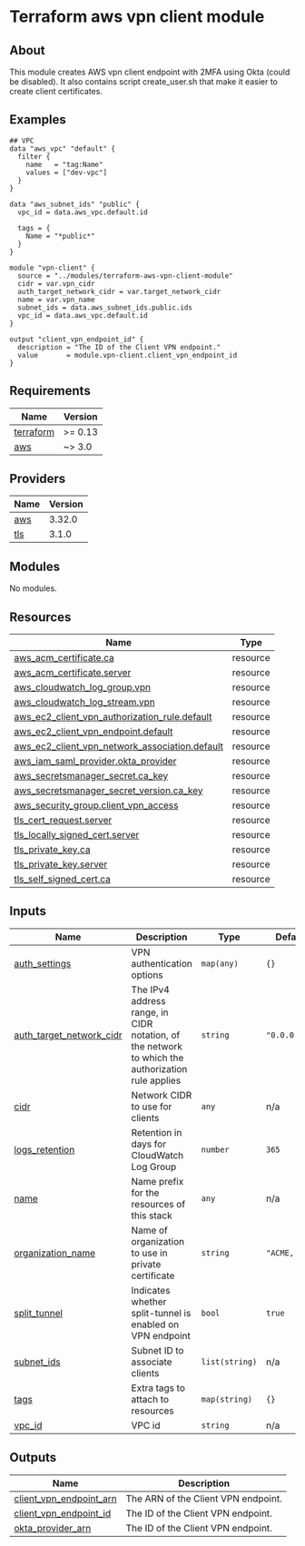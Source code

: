 # Terraform aws vpn client module

## About

This module creates AWS vpn client endpoint with 2MFA using Okta (could be disabled).
It also contains script create_user.sh that make it easier to create client certificates.

## Examples

```hcl
## VPC
data "aws_vpc" "default" {
  filter {
    name   = "tag:Name"
    values = ["dev-vpc"]
  }
}

data "aws_subnet_ids" "public" {
  vpc_id = data.aws_vpc.default.id

  tags = {
    Name = "*public*"
  }
}

module "vpn-client" {
  source = "../modules/terraform-aws-vpn-client-module"
  cidr = var.vpn_cidr
  auth_target_network_cidr = var.target_network_cidr
  name = var.vpn_name
  subnet_ids = data.aws_subnet_ids.public.ids
  vpc_id = data.aws_vpc.default.id
}

output "client_vpn_endpoint_id" {
  description = "The ID of the Client VPN endpoint."
  value       = module.vpn-client.client_vpn_endpoint_id
}
```

## Requirements

| Name | Version |
|------|---------|
| <a name="requirement_terraform"></a> [terraform](#requirement\_terraform) | >= 0.13 |
| <a name="requirement_aws"></a> [aws](#requirement\_aws) | ~> 3.0 |

## Providers

| Name | Version |
|------|---------|
| <a name="provider_aws"></a> [aws](#provider\_aws) | 3.32.0 |
| <a name="provider_tls"></a> [tls](#provider\_tls) | 3.1.0 |

## Modules

No modules.

## Resources

| Name | Type |
|------|------|
| [aws_acm_certificate.ca](https://registry.terraform.io/providers/hashicorp/aws/latest/docs/resources/acm_certificate) | resource |
| [aws_acm_certificate.server](https://registry.terraform.io/providers/hashicorp/aws/latest/docs/resources/acm_certificate) | resource |
| [aws_cloudwatch_log_group.vpn](https://registry.terraform.io/providers/hashicorp/aws/latest/docs/resources/cloudwatch_log_group) | resource |
| [aws_cloudwatch_log_stream.vpn](https://registry.terraform.io/providers/hashicorp/aws/latest/docs/resources/cloudwatch_log_stream) | resource |
| [aws_ec2_client_vpn_authorization_rule.default](https://registry.terraform.io/providers/hashicorp/aws/latest/docs/resources/ec2_client_vpn_authorization_rule) | resource |
| [aws_ec2_client_vpn_endpoint.default](https://registry.terraform.io/providers/hashicorp/aws/latest/docs/resources/ec2_client_vpn_endpoint) | resource |
| [aws_ec2_client_vpn_network_association.default](https://registry.terraform.io/providers/hashicorp/aws/latest/docs/resources/ec2_client_vpn_network_association) | resource |
| [aws_iam_saml_provider.okta_provider](https://registry.terraform.io/providers/hashicorp/aws/latest/docs/resources/iam_saml_provider) | resource |
| [aws_secretsmanager_secret.ca_key](https://registry.terraform.io/providers/hashicorp/aws/latest/docs/resources/secretsmanager_secret) | resource |
| [aws_secretsmanager_secret_version.ca_key](https://registry.terraform.io/providers/hashicorp/aws/latest/docs/resources/secretsmanager_secret_version) | resource |
| [aws_security_group.client_vpn_access](https://registry.terraform.io/providers/hashicorp/aws/latest/docs/resources/security_group) | resource |
| [tls_cert_request.server](https://registry.terraform.io/providers/hashicorp/tls/latest/docs/resources/cert_request) | resource |
| [tls_locally_signed_cert.server](https://registry.terraform.io/providers/hashicorp/tls/latest/docs/resources/locally_signed_cert) | resource |
| [tls_private_key.ca](https://registry.terraform.io/providers/hashicorp/tls/latest/docs/resources/private_key) | resource |
| [tls_private_key.server](https://registry.terraform.io/providers/hashicorp/tls/latest/docs/resources/private_key) | resource |
| [tls_self_signed_cert.ca](https://registry.terraform.io/providers/hashicorp/tls/latest/docs/resources/self_signed_cert) | resource |

## Inputs

| Name | Description | Type | Default | Required |
|------|-------------|------|---------|:--------:|
| <a name="input_auth_settings"></a> [auth\_settings](#input\_auth\_settings) | VPN authentication options | `map(any)` | `{}` | no |
| <a name="input_auth_target_network_cidr"></a> [auth\_target\_network\_cidr](#input\_auth\_target\_network\_cidr) | The IPv4 address range, in CIDR notation, of the network to which the authorization rule applies | `string` | `"0.0.0.0/0"` | no |
| <a name="input_cidr"></a> [cidr](#input\_cidr) | Network CIDR to use for clients | `any` | n/a | yes |
| <a name="input_logs_retention"></a> [logs\_retention](#input\_logs\_retention) | Retention in days for CloudWatch Log Group | `number` | `365` | no |
| <a name="input_name"></a> [name](#input\_name) | Name prefix for the resources of this stack | `any` | n/a | yes |
| <a name="input_organization_name"></a> [organization\_name](#input\_organization\_name) | Name of organization to use in private certificate | `string` | `"ACME, Inc"` | no |
| <a name="input_split_tunnel"></a> [split\_tunnel](#input\_split\_tunnel) | Indicates whether split-tunnel is enabled on VPN endpoint | `bool` | `true` | no |
| <a name="input_subnet_ids"></a> [subnet\_ids](#input\_subnet\_ids) | Subnet ID to associate clients | `list(string)` | n/a | yes |
| <a name="input_tags"></a> [tags](#input\_tags) | Extra tags to attach to resources | `map(string)` | `{}` | no |
| <a name="input_vpc_id"></a> [vpc\_id](#input\_vpc\_id) | VPC id | `string` | n/a | yes |

## Outputs

| Name | Description |
|------|-------------|
| <a name="output_client_vpn_endpoint_arn"></a> [client\_vpn\_endpoint\_arn](#output\_client\_vpn\_endpoint\_arn) | The ARN of the Client VPN endpoint. |
| <a name="output_client_vpn_endpoint_id"></a> [client\_vpn\_endpoint\_id](#output\_client\_vpn\_endpoint\_id) | The ID of the Client VPN endpoint. |
| <a name="output_okta_provider_arn"></a> [okta\_provider\_arn](#output\_okta\_provider\_arn) | The ID of the Client VPN endpoint. |
